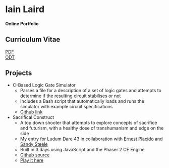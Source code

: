 # Iain Laird
#### Online Portfolio

## Curriculum Vitae
[PDF](https://www.dropbox.com/s/njlaf29s41b27py/CV.pdf?dl=0)  
[ODT](https://www.dropbox.com/s/9ceb0ylsb3a6fsw/CV.odt?dl=0)

## Projects
- C-Based Logic Gate Simulator
  - Parses a file for a description of a set of logic gates and attempts to determine if the resulting circuit stabilises or not
  - Includes a Bash script that automatically loads and runs the simulator with example circuit specifications 
  - [Github link](https://github.com/atlanticaccent/logic-gate-simulator)
- Sacrifical Construct
  - A top down shooter that attempts to explore concepts of sacrifice and futurism, with a healthy dose of transhumanism and edge on the side
  - My entry for Ludum Dare 43 in collaboration with [Ernest Placido](https://bigbosserndog.github.io/resume/index.html) and [Sandy Steele](https://github.com/Sandshee)
  - Built in 3 days using JavaScript and the Phaser 2 CE Engine
  - [Github source](https://github.com/BigBossErndog/ludumdare43)
  - [Play it here](https://www.newgrounds.com/portal/view/721240)
